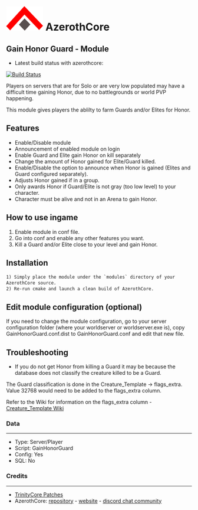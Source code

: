 # ![logo](https://raw.githubusercontent.com/azerothcore/azerothcore.github.io/master/images/logo-github.png) AzerothCore

## Gain Honor Guard - Module

- Latest build status with azerothcore:

[![Build Status](https://github.com/azerothcore/mod-gain-honor-guard/workflows/core-build/badge.svg?branch=master&event=push)](https://github.com/azerothcore/mod-gain-honor-guard)

Players on servers that are for Solo or are very low populated may have a difficult time gaining Honor, due to no battlegrounds or world PVP happening.

This module gives players the ablilty to farm Guards and/or Elites for Honor.

## Features

- Enable/Disable module
- Announcement of enabled module on login
- Enable Guard and Elite gain Honor on kill separately
- Change the amount of Honor gained for Elite/Guard killed.
- Enable/Disable the option to announce when Honor is gained (Elites and Guard configured separately).
- Adjusts Honor gained if in a group.
- Only awards Honor if Guard/Elite is not gray (too low level) to your character.
- Character must be alive and not in an Arena to gain Honor.

## How to use ingame

1. Enable module in conf file.
2. Go into conf and enable any other features you want.
3. Kill a Guard and/or Elite close to your level and gain Honor.

## Installation

```
1) Simply place the module under the `modules` directory of your AzerothCore source.
2) Re-run cmake and launch a clean build of AzerothCore.
```

## Edit module configuration (optional)

If you need to change the module configuration, go to your server configuration folder (where your worldserver or worldserver.exe is), copy GainHonorGuard.conf.dist to GainHonorGuard.conf and edit that new file.

## Troubleshooting

- If you do not get Honor from killing a Guard it may be because the database does not classify the creature killed to be a Guard.

The Guard classification is done in the Creature_Template -> flags_extra.  Value 32768 would need to be added to the flags_extra column.

Refer to the Wiki for information on the flags_extra column - [Creature_Template Wiki](https://www.azerothcore.org/wiki/creature_template#flags_extra)

### Data ###

------------------------------------------------------------------------------------------------------------------

- Type: Server/Player
- Script: GainHonorGuard
- Config: Yes
- SQL: No

### Credits ###

------------------------------------------------------------------------------------------------------------------
- [TrinityCore Patches](https://github.com/conan513/trinitycore-patches)
- AzerothCore: [repository](https://github.com/azerothcore) - [website](http://azerothcore.org/) - [discord chat community](https://discord.gg/PaqQRkd)
